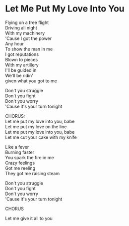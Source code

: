 # Let Me Put My Love Into You  
  
Flying on a free flight  
Driving all night  
With my machinery  
'Cause I got the power  
Any hour  
To show the man in me  
I got reputations  
Blown to pieces  
With my artillery  
I'll be guided in  
We'll be ridin'  
given what you got to me  
  
Don't you struggle  
Don't you fight  
Don't you worry  
'Cause it's your turn tonight  
  
CHORUS:  
Let me put my love into you, babe  
Let me put my love on the line  
Let me put my love into you, babe  
Let me cut your cake with my knife  
  
Like a fever  
Burning faster  
You spark the fire in me  
Crazy feelings  
Got me reeling  
They got me raising steam  
  
Don't you struggle  
Don't you fight  
Don't you worry  
'Cause it's your turn tonight  
  
CHORUS  
  
Let me give it all to you  
